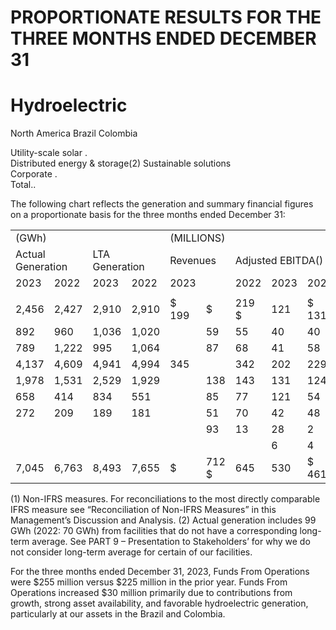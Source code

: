 # PROPORTIONATE RESULTS FOR THE THREE MONTHS ENDED DECEMBER 31

# Hydroelectric

North America Brazil Colombia

Utility-scale solar .   
Distributed energy & storage(2) Sustainable solutions   
Corporate .   
Total..

The following chart reflects the generation and summary financial figures on a proportionate basis for the three months ended December 31:   

<table><tr><td colspan="4">(GWh)</td><td colspan="8">(MILLIONS)</td></tr><tr><td colspan="2">Actual Generation</td><td colspan="2">LTA Generation</td><td colspan="2"> Revenues</td><td colspan="4">Adjusted EBITDA()</td><td colspan="2">Funds From Operations</td></tr><tr><td>2023</td><td>2022</td><td>2023</td><td>2022</td><td>2023</td><td></td><td>2022</td><td>2023</td><td>2022</td><td></td><td>2023</td><td>2022</td></tr><tr><td></td><td></td><td></td><td></td><td></td><td></td><td></td><td></td><td></td><td></td><td></td><td></td></tr><tr><td>2,456</td><td>2,427</td><td>2,910</td><td>2,910</td><td>$ 199</td><td>$</td><td>219 $</td><td>121</td><td>$ 131</td><td>$</td><td>55 $</td><td>87</td></tr><tr><td>892</td><td>960</td><td>1,036</td><td>1,020</td><td></td><td>59</td><td>55</td><td>40</td><td>40</td><td></td><td>34</td><td>38</td></tr><tr><td>789</td><td>1,222</td><td>995</td><td>1,064</td><td></td><td>87</td><td>68</td><td>41</td><td>58</td><td></td><td>16</td><td>33</td></tr><tr><td>4,137</td><td>4,609</td><td>4,941</td><td>4,994</td><td>345</td><td></td><td>342</td><td>202</td><td>229</td><td></td><td>105</td><td>158</td></tr><tr><td>1,978</td><td>1,531</td><td>2,529</td><td>1,929</td><td></td><td>138</td><td>143</td><td>131</td><td>124</td><td></td><td>103</td><td>97</td></tr><tr><td>658</td><td>414</td><td>834</td><td> 551</td><td></td><td>85</td><td>77</td><td>121</td><td>54</td><td></td><td>93</td><td>29</td></tr><tr><td>272</td><td>209</td><td>189</td><td>181</td><td></td><td>51</td><td>70</td><td>42</td><td>48</td><td></td><td>26</td><td>35</td></tr><tr><td></td><td></td><td></td><td></td><td></td><td>93</td><td>13</td><td>28</td><td>2</td><td></td><td>22</td><td>1</td></tr><tr><td></td><td></td><td></td><td></td><td></td><td></td><td></td><td>6</td><td>4</td><td></td><td>(94)</td><td>(95)</td></tr><tr><td>7,045</td><td>6,763</td><td>8,493</td><td>7,655</td><td>$</td><td>712 $</td><td>645</td><td>530</td><td>$ 461</td><td>$</td><td>255 $</td><td>225</td></tr></table>

(1) Non-IFRS measures. For reconciliations to the most directly comparable IFRS measure see “Reconciliation of Non-IFRS Measures” in this Management’s Discussion and Analysis. (2) Actual generation includes 99 GWh (2022: 70 GWh) from facilities that do not have a corresponding long-term average. See PART 9 – Presentation to Stakeholders’ for why we do not consider long-term average for certain of our facilities.

For the three months ended December 31, 2023, Funds From Operations were $\$ 255$ million versus $\$ 225$ million in the prior year. Funds From Operations increased $\$ 30$ million primarily due to contributions from growth, strong asset availability, and favorable hydroelectric generation, particularly at our assets in the Brazil and Colombia.